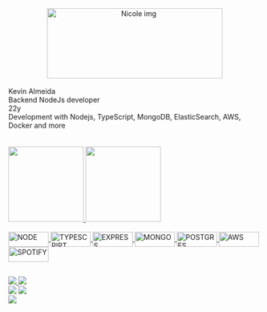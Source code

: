 <div align="center">
<img align="center"  height="140em" width="350" alt="Nicole img" src="https://cdn.discordapp.com/attachments/857752764577742848/885543452073418822/giphyhlwrd.gif">
</div>
 
<br>
 Kevin Almeida
<br>
 Backend NodeJs developer
<br>
 22y
<br>
 Development with Nodejs, TypeScript, MongoDB, ElasticSearch, AWS, Docker and more
<br>
<br>
<br>

 <div>
  <a href="https://github.com/The-Kevin">
  <img height="150em" src="https://github-readme-stats.vercel.app/api?username=The-Kevin&show_icons=true&theme=radical&include_all_commits=true&count_private=true"/>
  <img height="150em" src="https://github-readme-stats.vercel.app/api/top-langs/?username=The-Kevin&layout=compact&langs_count=7&theme=radical"/>
</div>
  
<div style="display: inline_block"><br>
  <img align="center" alt="NODE" height="30" width="80" src="https://img.shields.io/badge/Node.js-43853D?style=for-the-badge&logo=node.js&logoColor=white">
  <img align="center" alt="TYPESCRIPT" height="30" width="80" src="https://img.shields.io/badge/TypeScript-007ACC?style=for-the-badge&logo=typescript&logoColor=white">
  <img align="center" alt="EXPRESS" height="30" width="80" src="https://img.shields.io/badge/Express.js-404D59?style=for-the-badge">
 <img align="center" alt="MONGO" height="30" width="80" src="https://img.shields.io/badge/MongoDB-4EA94B?style=for-the-badge&logo=mongodb&logoColor=white">
 <img align="center" alt="POSTGRES" height="30" width="80" src="https://img.shields.io/badge/PostgreSQL-316192?style=for-the-badge&logo=postgresql&logoColor=white">
 <img align="center" alt="AWS" height="30" width="80" src="https://img.shields.io/badge/Amazon_AWS-232F3E?style=for-the-badge&logo=amazon-aws&logoColor=white">
 <img align="center" alt="SPOTIFY" height="30" width="80" src="https://img.shields.io/badge/Spotify-1ED760?&style=for-the-badge&logo=spotify&logoColor=white">
</div>
  
  ##
  
  <div> 
  <a href="https://www.instagram.com/kevinalmeida314/" target="_blank">
    <img src="https://img.shields.io/badge/-Instagram-%23E4405F?style=for-the-badge&logo=instagram&logoColor=white" target="_blank">
    </a>
  <a href="https://www.linkedin.com/in/kevin-almeida-57258b1b4/" target="_blank">
    <img src="https://img.shields.io/badge/-LinkedIn-%230077B5?style=for-the-badge&logo=linkedin&logoColor=white" target="_blank">
    </a> 
   <br/>
    <img src="https://img.shields.io/badge/Android-3DDC84?style=for-the-badge&logo=android&logoColor=white">
    <img src="https://img.shields.io/badge/Arch_Linux-1793D1?style=for-the-badge&logo=arch-linux&logoColor=white">

   <br/>
   <img src="https://img.shields.io/badge/Made%20for-VSCode-1f425f.svg">
   <br/>
   
</div>
 
